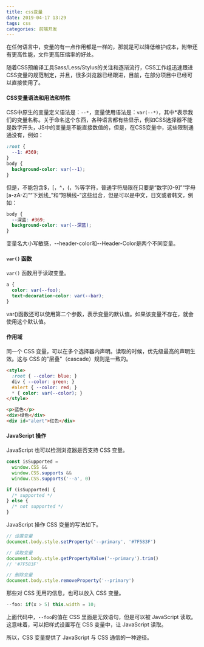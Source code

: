 ```yaml
---
title: css变量
date: 2019-04-17 13:29
tags: css
categories: 前端开发
---
```


在任何语言中，变量的有一点作用都是一样的，那就是可以降低维护成本，附带还有更高性能，文件更高压缩率的好处。

随着CSS预编译工具Sass/Less/Stylus的关注和逐渐流行，CSS工作组迅速跟进CSS变量的规范制定，并且，很多浏览器已经跟进，目前，在部分项目中已经可以直接使用了。

#### CSS变量语法和用法和特性

CSS中原生的变量定义语法是：`--*`，变量使用语法是：`var(--*)`，其中*表示我们的变量名称。关于命名这个东西，各种语言都有些显示，例如CSS选择器不能是数字开头，JS中的变量是不能直接数值的，但是，在CSS变量中，这些限制通通没有，例如：

```css
:root {
  --1: #369;
}
body {
  background-color: var(--1);
}
```

但是，不能包含$，[，^，(，%等字符，普通字符局限在只要是“数字[0-9]”“字母[a-zA-Z]”“下划线_”和“短横线-”这些组合，但是可以是中文，日文或者韩文，例如：

```css
body {
  --深蓝: #369;
  background-color: var(--深蓝);
}
```

变量名大小写敏感，--header-color和--Header-Color是两个不同变量。

#### `var()` 函数

`var()` 函数用于读取变量。
```css
a {
  color: var(--foo);
  text-decoration-color: var(--bar);
}
```
var()函数还可以使用第二个参数，表示变量的默认值。如果该变量不存在，就会使用这个默认值。

#### 作用域
同一个 CSS 变量，可以在多个选择器内声明。读取的时候，优先级最高的声明生效。这与 CSS 的"层叠"（cascade）规则是一致的。

```html
<style>
  :root { --color: blue; }
  div { --color: green; }
  #alert { --color: red; }
  * { color: var(--color); }
</style>

<p>蓝色</p>
<div>绿色</div>
<div id="alert">红色</div>
```
#### JavaScript 操作

JavaScript 也可以检测浏览器是否支持 CSS 变量。

```javascript
const isSupported =
  window.CSS &&
  window.CSS.supports &&
  window.CSS.supports('--a', 0)

if (isSupported) {
  /* supported */
} else {
  /* not supported */
}
```

JavaScript 操作 CSS 变量的写法如下。

```javascript
// 设置变量
document.body.style.setProperty('--primary', '#7F583F')

// 读取变量
document.body.style.getPropertyValue('--primary').trim()
// '#7F583F'

// 删除变量
document.body.style.removeProperty('--primary')
```
那些对 CSS 无用的信息，也可以放入 CSS 变量。

```javascript
--foo: if(x > 5) this.width = 10;
```
上面代码中，`--foo`的值在 CSS 里面是无效语句，但是可以被 JavaScript 读取。这意味着，可以把样式设置写在 CSS 变量中，让 JavaScript 读取。

所以，CSS 变量提供了 JavaScript 与 CSS 通信的一种途径。